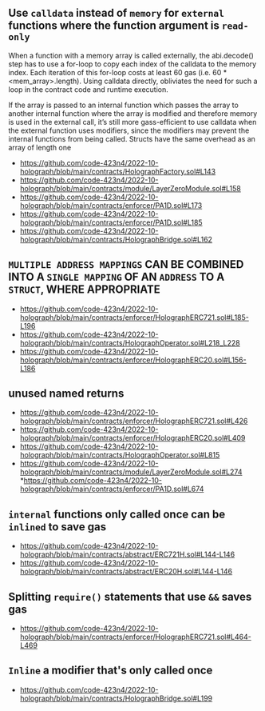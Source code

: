 ## Use `calldata` instead of `memory` for `external` functions where the function argument is `read-only`

When a function with a memory array is called externally, the abi.decode() step has to use a for-loop to copy each index of the calldata to the memory index. Each iteration of this for-loop costs at least 60 gas (i.e. 60 * <mem_array>.length). Using calldata directly, obliviates the need for such a loop in the contract code and runtime execution.

If the array is passed to an internal function which passes the array to another internal function where the array is modified and therefore memory is used in the external call, it’s still more gass-efficient to use calldata when the external function uses modifiers, since the modifiers may prevent the internal functions from being called. Structs have the same overhead as an array of length one

* https://github.com/code-423n4/2022-10-holograph/blob/main/contracts/HolographFactory.sol#L143
* https://github.com/code-423n4/2022-10-holograph/blob/main/contracts/module/LayerZeroModule.sol#L158
* https://github.com/code-423n4/2022-10-holograph/blob/main/contracts/enforcer/PA1D.sol#L173
* https://github.com/code-423n4/2022-10-holograph/blob/main/contracts/enforcer/PA1D.sol#L185
* https://github.com/code-423n4/2022-10-holograph/blob/main/contracts/HolographBridge.sol#L162

## `MULTIPLE ADDRESS MAPPINGS` CAN BE COMBINED INTO A `SINGLE MAPPING` OF AN `ADDRESS` TO A `STRUCT`, WHERE APPROPRIATE

* https://github.com/code-423n4/2022-10-holograph/blob/main/contracts/enforcer/HolographERC721.sol#L185-L196
* https://github.com/code-423n4/2022-10-holograph/blob/main/contracts/HolographOperator.sol#L218_L228
* https://github.com/code-423n4/2022-10-holograph/blob/main/contracts/enforcer/HolographERC20.sol#L156-L186

## unused named returns

* https://github.com/code-423n4/2022-10-holograph/blob/main/contracts/enforcer/HolographERC721.sol#L426
* https://github.com/code-423n4/2022-10-holograph/blob/main/contracts/enforcer/HolographERC20.sol#L409
* https://github.com/code-423n4/2022-10-holograph/blob/main/contracts/HolographOperator.sol#L815
* https://github.com/code-423n4/2022-10-holograph/blob/main/contracts/module/LayerZeroModule.sol#L274
*https://github.com/code-423n4/2022-10-holograph/blob/main/contracts/enforcer/PA1D.sol#L674

## `internal` functions only called once can be `inlined` to save gas

* https://github.com/code-423n4/2022-10-holograph/blob/main/contracts/abstract/ERC721H.sol#L144-L146
* https://github.com/code-423n4/2022-10-holograph/blob/main/contracts/abstract/ERC20H.sol#L144-L146

## Splitting `require()` statements that use `&&` saves gas

* https://github.com/code-423n4/2022-10-holograph/blob/main/contracts/enforcer/HolographERC721.sol#L464-L469

## `Inline` a modifier that's only called once

* https://github.com/code-423n4/2022-10-holograph/blob/main/contracts/HolographBridge.sol#L199

